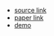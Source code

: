 - [source link](https://github.com/jaywalnut310/glow-tts)
- [paper link](https://arxiv.org/abs/2005.11129)
- [demo](https://jaywalnut310.github.io/glow-tts-demo/index.html)